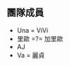 <h2>團隊成員</h2>
<ul>
  <li>Una = ViVi</li>
  <li>里歐 =?= 加里歐 </li> 
  <li>AJ</li>
  <li>Va = 麗貞</li>
</ul>
